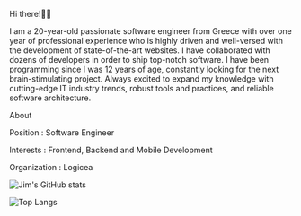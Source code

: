 Hi there!👋🏻

I am a 20-year-old passionate software engineer from Greece with over one year of professional experience who is highly driven and well-versed with the development of state-of-the-art websites. I have collaborated with dozens of developers in order to ship top-notch software. I have been programming since I was 12 years of age, constantly looking for the next brain-stimulating project. Always excited to expand my knowledge with cutting-edge IT industry trends, robust tools and practices, and reliable software architecture.

About

Position : Software Engineer

Interests : Frontend, Backend and Mobile Development

Organization : Logicea

![Jim's GitHub stats](https://github-readme-stats.vercel.app/api?username=JimTheo-Dev&count_private=true&show_icons=true&theme=dark&hide=contribs)

![Top Langs](https://github-readme-stats.vercel.app/api/top-langs/?username=JimTheo-Dev&layout=compact&theme=dark)
